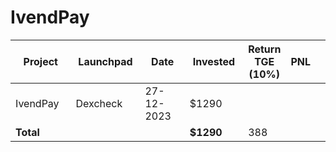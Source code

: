 # IvendPay



<table data-full-width="true"><thead><tr><th width="141">Project</th><th width="138">Launchpad</th><th width="132">Date</th><th width="133">Invested</th><th>Return TGE (10%)</th><th>PNL</th><th></th></tr></thead><tbody><tr><td>IvendPay</td><td>Dexcheck</td><td>27-12-2023</td><td>$1290</td><td></td><td></td><td></td></tr><tr><td><strong>Total</strong></td><td></td><td></td><td><strong>$1290</strong></td><td>388</td><td></td><td></td></tr></tbody></table>

